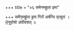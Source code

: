 +++
title = "०६ समेनमह्रुता इमा"

+++
समे॑न॒मह्रु॑ता इ॒मा गिरो॑ अर्षन्ति स॒स्रुतः॑ ।  
धे॒नूर्वा॒श्रो अ॑वीवशत् ॥